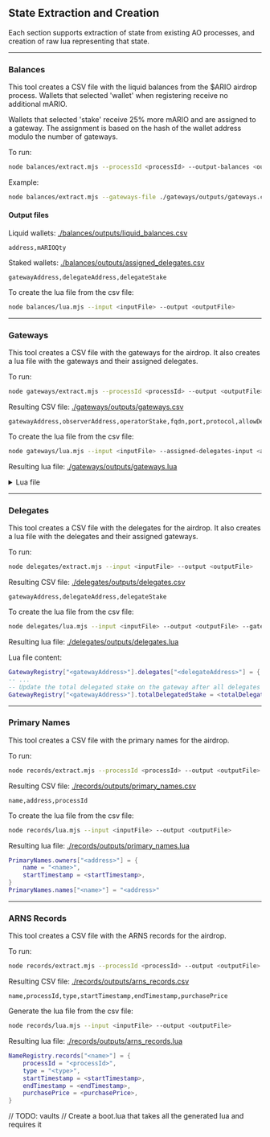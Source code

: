 ## State Extraction and Creation

Each section supports extraction of state from existing AO processes, and creation of raw lua representing that state.

---

### Balances

This tool creates a CSV file with the liquid balances from the $ARIO airdrop process. Wallets that selected 'wallet' when registering receive no additional mARIO.

Wallets that selected 'stake' receive 25% more mARIO and are assigned to a gateway. The assignment is based on the hash of the wallet address modulo the number of gateways.

To run:

```bash
node balances/extract.mjs --processId <processId> --output-balances <outputBalancesFile> --output-delegates <outputDelegatesFile> --gateways-file <gatewaysFile> --staked-multiplier <stakedMultiplier>
```

Example:

```bash
node balances/extract.mjs --gateways-file ./gateways/outputs/gateways.csv --staked-multiplier 1.25
```

#### Output files

Liquid wallets: [./balances/outputs/liquid_balances.csv](./balances/outputs/liquid_balances.csv)

```csv
address,mARIOQty
```

Staked wallets: [./balances/outputs/assigned_delegates.csv](./balances/outputs/assigned_delegates.csv)

```csv
gatewayAddress,delegateAddress,delegateStake
```

To create the lua file from the csv file:

```bash
node balances/lua.mjs --input <inputFile> --output <outputFile>
```

---

### Gateways

This tool creates a CSV file with the gateways for the airdrop. It also creates a lua file with the gateways and their assigned delegates.

To run:

```bash
node gateways/extract.mjs --processId <processId> --output <outputFile>
```

Resulting CSV file: [./gateways/outputs/gateways.csv](./gateways/outputs/gateways.csv)

```csv
gatewayAddress,observerAddress,operatorStake,fqdn,port,protocol,allowDelegatedStaking,delegateRewardShareRatio,allowedDelegates,minDelegatedStake,autoStake,label,note,properties,status,failedConsecutiveEpochsCount
```

To create the lua file from the csv file:

```bash
node gateways/lua.mjs --input <inputFile> --assigned-delegates-input <assignedDelegatesFile> --output <outputFile>
```

Resulting lua file: [./gateways/outputs/gateways.lua](./gateways/outputs/gateways.lua)

<details>
<summary>Lua file</summary>

```lua
-- for every gateway in the input file
GatewayRegistry["<gatewayAddress>"] = {
    observerAddress = "<observerAddress>",
    operatorStake = <operatorStake>,
    totalDelegatedStake = 0,
    settings = {
        fqdn = "<fqdn>",
        port = <port>,
        note = "<note>",
        label = "<label>",
        protocol = "<protocol>",
        properties = "<properties>",
        minDelegatedStake = <minDelegatedStake>,
        allowDelegatedStaking = <allowDelegatedStaking>,
        delegateRewardShareRatio = <delegateRewardShareRatio>,
        autoStake = <autoStake>,
        allowedDelegates = {},
    },
    delegates = {},
    services = {},
    status = "<status>",
    weights = {
        compositeWeight = <compositeWeight>,
        normalizedCompositeWeight = <normalizedCompositeWeight>,
        stakeWeight = <stakeWeight>,
        tenureWeight = <tenureWeight>,
        gatewayPerformanceRatio = <gatewayPerformanceRatio>,
        observerPerformanceRatio = <observerPerformanceRatio>,
    },
    stats = {
        prescribedEpochCount = <prescribedEpochCount>,
        observedEpochCount = <observedEpochCount>,
        totalEpochCount = <totalEpochCount>,
        passedEpochCount = <passedEpochCount>,
        failedEpochCount = <failedEpochCount>,
        failedConsecutiveEpochsCount = <failedConsecutiveEpochsCount>,
    },
}
```

</details>

---

### Delegates

This tool creates a CSV file with the delegates for the airdrop. It also creates a lua file with the delegates and their assigned gateways.

To run:

```bash
node delegates/extract.mjs --input <inputFile> --output <outputFile>
```

Resulting CSV file: [./delegates/outputs/delegates.csv](./delegates/outputs/delegates.csv)

```csv
gatewayAddress,delegateAddress,delegateStake
```

To create the lua file from the csv file:

```bash
node delegates/lua.mjs --input <inputFile> --output <outputFile> --gateways-file <gatewaysFile>
```

Resulting lua file: [./delegates/outputs/delegates.lua](./delegates/outputs/delegates.lua)

Lua file content:

```lua
GatewayRegistry["<gatewayAddress>"].delegates["<delegateAddress>"] = { delegatedStake = <delegatedStake>, startTimestamp = <startTimestamp>, vaults = {} },
-- ...
-- Update the total delegated stake on the gateway after all delegates have been added
GatewayRegistry["<gatewayAddress>"].totalDelegatedStake = <totalDelegatedStake>,
```

---

### Primary Names

This tool creates a CSV file with the primary names for the airdrop.

To run:

```bash
node records/extract.mjs --processId <processId> --output <outputFile>
```

Resulting CSV file: [./records/outputs/primary_names.csv](./records/outputs/primary_names.csv)

```csv
name,address,processId
```

To create the lua file from the csv file:

```bash
node records/lua.mjs --input <inputFile> --output <outputFile>
```

Resulting lua file: [./records/outputs/primary_names.lua](./records/outputs/primary_names.lua)

```lua
PrimaryNames.owners["<address>"] = {
    name = "<name>",
    startTimestamp = <startTimestamp>,
}
PrimaryNames.names["<name>"] = "<address>"
```

---

### ARNS Records

This tool creates a CSV file with the ARNS records for the airdrop.

To run:

```bash
node records/extract.mjs --processId <processId> --output <outputFile>
```

Resulting CSV file: [./records/outputs/arns_records.csv](./records/outputs/arns_records.csv)

```csv
name,processId,type,startTimestamp,endTimestamp,purchasePrice
```

Generate the lua file from the csv file:

```bash
node records/lua.mjs --input <inputFile> --output <outputFile>
```

Resulting lua file: [./records/outputs/arns_records.lua](./records/outputs/arns_records.lua)

```lua
NameRegistry.records["<name>"] = {
    processId = "<processId>",
    type = "<type>",
    startTimestamp = <startTimestamp>,
    endTimestamp = <endTimestamp>,
    purchasePrice = <purchasePrice>,
}
```

// TODO: vaults
// Create a boot.lua that takes all the generated lua and requires it
